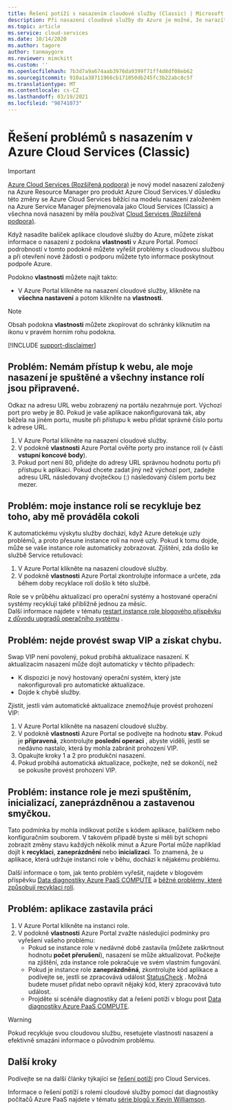 ```yaml
---
title: Řešení potíží s nasazením cloudové služby (Classic) | Microsoft Docs
description: Při nasazení cloudové služby do Azure je možné, že narazíte na několik běžných problémů. Tento článek poskytuje řešení pro některé z nich.
ms.topic: article
ms.service: cloud-services
ms.date: 10/14/2020
ms.author: tagore
author: tanmaygore
ms.reviewer: mimckitt
ms.custom: ''
ms.openlocfilehash: 7b3d7a9a674aab3976da9399f71ff4d8df08eb62
ms.sourcegitcommit: 910a1a38711966cb171050db245fc3b22abc8c5f
ms.translationtype: MT
ms.contentlocale: cs-CZ
ms.lasthandoff: 03/19/2021
ms.locfileid: "98741073"
---
```

# <a name="troubleshoot-azure-cloud-services-classic-deployment-problems"></a>Řešení problémů s nasazením v Azure Cloud Services (Classic)

> [!IMPORTANT]
> [Azure Cloud Services (Rozšířená podpora)](../cloud-services-extended-support/overview.md) je nový model nasazení založený na Azure Resource Manager pro produkt Azure Cloud Services.V důsledku této změny se Azure Cloud Services běžící na modelu nasazení založeném na Azure Service Manager přejmenovala jako Cloud Services (Classic) a všechna nová nasazení by měla používat [Cloud Services (Rozšířená podpora)](../cloud-services-extended-support/overview.md).

Když nasadíte balíček aplikace cloudové služby do Azure, můžete získat informace o nasazení z podokna **vlastnosti** v Azure Portal. Pomocí podrobností v tomto podokně můžete vyřešit problémy s cloudovou službou a při otevření nové žádosti o podporu můžete tyto informace poskytnout podpoře Azure.

Podokno **vlastnosti** můžete najít takto:

* V Azure Portal klikněte na nasazení cloudové služby, klikněte na **všechna nastavení** a potom klikněte na **vlastnosti**.

> [!NOTE]
> Obsah podokna **vlastnosti** můžete zkopírovat do schránky kliknutím na ikonu v pravém horním rohu podokna.
>
>

[!INCLUDE [support-disclaimer](../../includes/support-disclaimer.md)]

## <a name="problem-i-cannot-access-my-website-but-my-deployment-is-started-and-all-role-instances-are-ready"></a>Problém: Nemám přístup k webu, ale moje nasazení je spuštěné a všechny instance rolí jsou připravené.
Odkaz na adresu URL webu zobrazený na portálu nezahrnuje port. Výchozí port pro weby je 80. Pokud je vaše aplikace nakonfigurovaná tak, aby běžela na jiném portu, musíte při přístupu k webu přidat správné číslo portu k adrese URL.

1. V Azure Portal klikněte na nasazení cloudové služby.
2. V podokně **vlastnosti** Azure Portal ověřte porty pro instance rolí (v části **vstupní koncové body**).
3. Pokud port není 80, přidejte do adresy URL správnou hodnotu portu při přístupu k aplikaci. Pokud chcete zadat jiný než výchozí port, zadejte adresu URL následovaný dvojtečkou (:) následovaný číslem portu bez mezer.

## <a name="problem-my-role-instances-recycled-without-me-doing-anything"></a>Problém: moje instance rolí se recykluje bez toho, aby mě prováděla cokoli
K automatickému výskytu služby dochází, když Azure detekuje uzly problémů, a proto přesune instance rolí na nové uzly. Pokud k tomu dojde, může se vaše instance role automaticky zobrazovat. Zjištění, zda došlo ke službě Service retušovací:

1. V Azure Portal klikněte na nasazení cloudové služby.
2. V podokně **vlastnosti** Azure Portal zkontrolujte informace a určete, zda během doby recyklace rolí došlo k této službě.

Role se v průběhu aktualizací pro operační systémy a hostované operační systémy recyklují také přibližně jednou za měsíc.  
Další informace najdete v tématu [restart instance role blogového příspěvku z důvodu upgradů operačního systému](/archive/blogs/kwill/role-instance-restarts-due-to-os-upgrades) .

## <a name="problem-i-cannot-do-a-vip-swap-and-receive-an-error"></a>Problém: nejde provést swap VIP a získat chybu.
Swap VIP není povolený, pokud probíhá aktualizace nasazení. K aktualizacím nasazení může dojít automaticky v těchto případech:

* K dispozici je nový hostovaný operační systém, který jste nakonfigurovali pro automatické aktualizace.
* Dojde k chybě služby.

Zjistit, jestli vám automatické aktualizace znemožňuje provést prohození VIP:

1. V Azure Portal klikněte na nasazení cloudové služby.
2. V podokně **vlastnosti** Azure Portal se podívejte na hodnotu **stav**. Pokud je **připravená**, zkontrolujte **poslední operaci** , abyste viděli, jestli se nedávno nastalo, která by mohla zabránit prohození VIP.
3. Opakujte kroky 1 a 2 pro produkční nasazení.
4. Pokud probíhá automatická aktualizace, počkejte, než se dokončí, než se pokusíte provést prohození VIP.

## <a name="problem-a-role-instance-is-looping-between-started-initializing-busy-and-stopped"></a>Problém: instance role je mezi spuštěním, inicializací, zaneprázdněnou a zastavenou smyčkou.
Tato podmínka by mohla indikovat potíže s kódem aplikace, balíčkem nebo konfiguračním souborem. V takovém případě byste si měli být schopni zobrazit změny stavu každých několik minut a Azure Portal může například dojít k **recyklaci**, **zaneprázdnění** nebo **inicializaci**. To znamená, že u aplikace, která udržuje instanci role v běhu, dochází k nějakému problému.

Další informace o tom, jak tento problém vyřešit, najdete v blogovém příspěvku [Data diagnostiky Azure PaaS COMPUTE](/archive/blogs/kwill/windows-azure-paas-compute-diagnostics-data) a [běžné problémy, které způsobují recyklaci rolí](cloud-services-troubleshoot-common-issues-which-cause-roles-recycle.md).

## <a name="problem-my-application-stopped-working"></a>Problém: aplikace zastavila práci
1. V Azure Portal klikněte na instanci role.
2. V podokně **vlastnosti** Azure Portal zvažte následující podmínky pro vyřešení vašeho problému:
   * Pokud se instance role v nedávné době zastavila (můžete zaškrtnout hodnotu **počet přerušení**), nasazení se může aktualizovat. Počkejte na zjištění, zda instance role pokračuje ve svém vlastním fungování.
   * Pokud je instance role **zaneprázdněná**, zkontrolujte kód aplikace a podívejte se, jestli se zpracovává událost [StatusCheck](/previous-versions/azure/reference/ee758135(v=azure.100)) . Možná budete muset přidat nebo opravit nějaký kód, který zpracovává tuto událost.
   * Projděte si scénáře diagnostiky dat a řešení potíží v blogu post [Data diagnostiky Azure PaaS COMPUTE](/archive/blogs/kwill/windows-azure-paas-compute-diagnostics-data).

> [!WARNING]
> Pokud recykluje svou cloudovou službu, resetujete vlastnosti nasazení a efektivně smazáni informace o původním problému.
>
>

## <a name="next-steps"></a>Další kroky
Podívejte se na další články týkající se [řešení potíží](./cloud-services-allocation-failures.md) pro Cloud Services.

Informace o řešení potíží s rolemi cloudové služby pomocí dat diagnostiky počítačů Azure PaaS najdete v tématu [série blogů v Kevin Williamson](/archive/blogs/kwill/windows-azure-paas-compute-diagnostics-data).